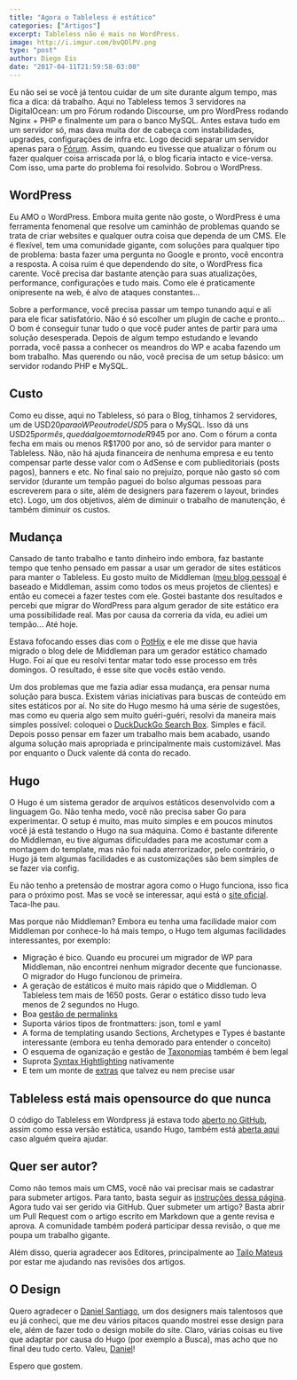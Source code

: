 ```yaml
---
title: "Agora o Tableless é estático"
categories: ["Artigos"]
excerpt: Tableless não é mais no WordPress.
image: http://i.imgur.com/bvQOlPV.png
type: "post"
author: Diego Eis
date: "2017-04-11T21:59:58-03:00"
---
```


Eu não sei se você já tentou cuidar de um site durante algum tempo, mas fica a dica: dá trabalho. Aqui no Tableless temos 3 servidores na DigitalOcean: um pro Fórum rodando Discourse, um pro WordPress rodando Nginx + PHP e finalmente um para o banco MySQL. Antes estava tudo em um servidor só, mas dava muita dor de cabeça com instabilidades, upgrades, configurações de infra etc. Logo decidi separar um servidor apenas para o [Fórum](http://forum.tableless.com.br/). Assim, quando eu tivesse que atualizar o fórum ou fazer qualquer coisa arriscada por lá, o blog ficaria intacto e vice-versa. Com isso, uma parte do problema foi resolvido. Sobrou o WordPress.

## WordPress
Eu AMO o WordPress. Embora muita gente não goste, o WordPress é uma ferramenta fenomenal que resolve um caminhão de problemas quando se trata de criar websites e qualquer outra coisa que dependa de um CMS. Ele é flexível, tem uma comunidade gigante, com soluções para qualquer tipo de problema: basta fazer uma pergunta no Google e pronto, você encontra a resposta. A coisa ruim é que dependendo do site, o WordPress fica carente. Você precisa dar bastante atenção para suas atualizações, performance, configurações e tudo mais. Como ele é praticamente onipresente na web, é alvo de ataques constantes...

Sobre a performance, você precisa passar um tempo tunando aqui e ali para ele ficar satisfatório. Não é só escolher um plugin de cache e pronto... O bom é conseguir tunar tudo o que você puder antes de partir para uma solução desesperada. Depois de algum tempo estudando e levando porrada, você passa a conhecer os meandros do WP e acaba fazendo um bom trabalho. Mas querendo ou não, você precisa de um setup básico: um servidor rodando PHP e MySQL.

## Custo
Como eu disse, aqui no Tableless, só para o Blog, tínhamos 2 servidores, um de USD$20 para o WP e outro de USD$5 para o MySQL. Isso dá uns USD$25 por mês, que dá algo em torno de R$945 por ano. Com o fórum a conta fecha em mais ou menos R$1700 por ano, só de servidor para manter o Tableless. Não, não há ajuda financeira de nenhuma empresa e eu tento compensar parte desse valor com o AdSense e com publieditoriais (posts pagos), banners e etc. No final saio no prejuízo, porque não gasto só com servidor (durante um tempão paguei do bolso algumas pessoas para escreverem para o site, além de designers para fazerem o layout, brindes etc). Logo, um dos objetivos, além de diminuir o trabalho de manutenção, é também diminuir os custos.


## Mudança
Cansado de tanto trabalho e tanto dinheiro indo embora, faz bastante tempo que tenho pensado em passar a usar um gerador de sites estáticos para manter o Tableless. Eu gosto muito de Middleman ([meu blog pessoal](http://diegoeis.com/) é baseado e Middleman, assim como todos os meus projetos de clientes) e então eu comecei a fazer testes com ele. Gostei bastante dos resultados e percebi que migrar do WordPress para algum gerador de site estático era uma possibilidade real. Mas por causa da correria da vida, eu adiei um tempão... Até hoje.

Estava fofocando esses dias com o [PotHix](http://pothix.com/) e ele me disse que havia migrado o blog dele de Middleman para um gerador estático chamado Hugo. Foi aí que eu resolvi tentar matar todo esse processo em três domingos. O resultado, é esse site que vocês estão vendo.

Um dos problemas que me fazia adiar essa mudança, era pensar numa solução para busca. Existem várias iniciativas para buscas de conteúdo em sites estáticos por aí. No site do Hugo mesmo há uma série de sugestões, mas como eu queria algo sem muito guéri-guéri, resolvi da maneira mais simples possível: coloquei o [DuckDuckGo Search Box](https://duckduckgo.com/search_box). Simples e fácil. Depois posso pensar em fazer um trabalho mais bem acabado, usando alguma solução mais apropriada e principalmente mais customizável. Mas por enquanto o Duck valente dá conta do recado.

## Hugo
O Hugo é um sistema gerador de arquivos estáticos desenvolvido com a linguagem Go. Não tenha medo, você não precisa saber Go para experimentar. O setup é muito, mas muito simples e em poucos minutos você já está testando o Hugo na sua máquina. Como é bastante diferente do Middleman, eu tive algumas dificuldades para me acostumar com a montagem do template, mas não foi nada aterrorizador, pelo contrário, o Hugo já tem algumas facilidades e as customizações são bem simples de se fazer via config.

Eu não tenho a pretensão de mostrar agora como o Hugo funciona, isso fica para o próximo post. Mas se você se interessar, aqui está o [site oficial](https://gohugo.io/). Taca-lhe pau.

Mas porque não Middleman? Embora eu tenha uma facilidade maior com Middleman por conhece-lo há mais tempo, o Hugo tem algumas facilidades interessantes, por exemplo:

- Migração é bico. Quando eu procurei um migrador de WP para Middleman, não encontrei nenhum migrador decente que funcionasse. O migrador do Hugo funcionou de primeira.
- A geração de estáticos é muito mais rápido que o Middleman. O Tableless tem mais de 1650 posts. Gerar o estático disso tudo leva menos de 2 segundos no Hugo.
- Boa [gestão de permalinks](https://gohugo.io/extras/permalinks/)
- Suporta vários tipos de frontmatters: json, toml e yaml
- A forma de templating usando Sections, Archetypes e Types é bastante interessante (embora eu tenha demorado para entender o conceito)
- O esquema de oganização e gestão de [Taxonomias](https://gohugo.io/taxonomies/overview/) também é bem legal
- Suprota [Syntax Hightlighting](http://gohugo.io/extras/highlighting/) nativamente
- E tem um monte de [extras](https://gohugo.io/extras/) que talvez eu nem precise usar

## Tableless está mais opensource do que nunca
O código do Tableless em Wordpress já estava todo [aberto no GitHub](http://github.com/tableless/tableless), assim como essa versão estática, usando Hugo, também está [aberta aqui](http://github.com/tableless/tableless-static) caso alguém queira ajudar.

## Quer ser autor?
Como não temos mais um CMS, você não vai precisar mais se cadastrar para submeter artigos. Para tanto, basta seguir as [instruções dessa página](http://tableless.com.br/seja-um-autor/). Agora tudo vai ser gerido via GitHub. Quer submeter um artigo? Basta abrir um Pull Request com o artigo escrito em Markdown que a gente revisa e aprova. A comunidade também poderá participar dessa revisão, o que me poupa um trabalho gigante.

Além disso, queria agradecer aos Editores, principalmente ao [Tailo Mateus](http://tailomateus.github.io/) por estar me ajudando nas revisões dos artigos.

## O Design
Quero agradecer o [Daniel Santiago](http://www.danielsantiago.com.br/), um dos designers mais talentosos que eu já conheci, que me deu vários pitacos quando mostrei esse design para ele, além de fazer todo o design mobile do site. Claro, várias coisas eu tive que adaptar por causa do Hugo (por exemplo a Busca), mas acho que no final deu tudo certo. Valeu, [Daniel](http://www.danielsantiago.com.br/)!

Espero que gostem.
